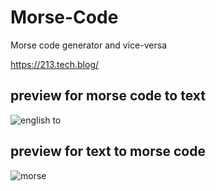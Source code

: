 # Morse-Code

Morse code generator and vice-versa

https://213.tech.blog/

## preview for morse code to text
![english to](https://user-images.githubusercontent.com/43149109/85971183-10966900-b9ea-11ea-9421-08eab1cc599f.png)

## preview for text to morse code
![morse](https://user-images.githubusercontent.com/43149109/85971188-12602c80-b9ea-11ea-92cb-1051e63bc0ac.png)

